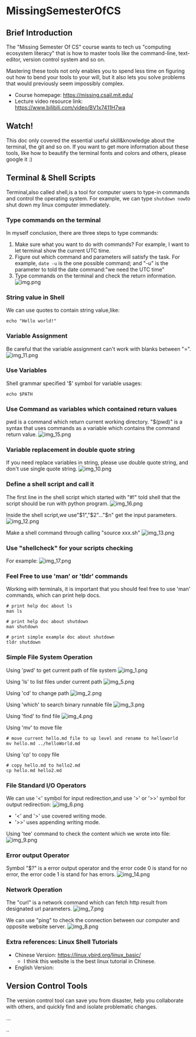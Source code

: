 # MissingSemesterOfCS

## Brief Introduction
The "Missing Semester Of CS" course wants to tech us "computing ecosystem literacy" that is how to master tools like the command-line, text-editor, version control system and so on.

Mastering these tools not only enables you to spend less time on figuring out how to bend your tools to your will, but it also lets you solve problems that would previously seem impossibly complex.

- Course homepage: https://missing.csail.mit.edu/
- Lecture video resource link: https://www.bilibili.com/video/BV1x7411H7wa

## Watch!
This doc only covered the essential useful skill&knowledge about the terminal, the git and so on. If you want to get more information about these tools, like how to beautify the terminal fonts and colors and others, please google it :)

## Terminal & Shell Scripts
Terminal,also called shell,is a tool for computer users to type-in commands and control the operating system. For example, we can type ```shutdown now```to shut down my linux computer immediately.


### Type commands on the terminal
In myself conclusion, there are three steps to type commands:
1. Make sure what you want to do with commands? For example, I want to let terminal show the current UTC time.
2. Figure out which command and parameters will satisfy the task. For example, ```date -u``` is the one possible command; and "-u" is the parameter to told the date command:"we need the UTC time"
3. Type commands on the terminal and check the return information.
![img.png](img.png)
   
### String value in Shell
We can use quotes to contain string value,like:
```shell
echo "Hello world!"
```

### Variable Assignment
Be careful that the variable assignment can't work with blanks between "=".
![img_11.png](img_11.png)

### Use Variables
Shell grammar specified '$' symbol for variable usages:
```shell
echo $PATH
```

### Use Command as variables which contained return values
pwd is a command which return current working directory. "$(pwd)" is a syntax that uses commands as a variable which contains the command return value. 
![img_15.png](img_15.png)

### Variable replacement in double quote string
If you need replace variables in string, please use double
quote string, and don't use single quote string.
![img_10.png](img_10.png)

### Define a shell script and call it
The first line in the shell script which started with "#!" told
shell that the script should be run with python program.
![img_16.png](img_16.png)

Inside the shell script,we use"$1","$2"..."$n" get the input parameters.
![img_12.png](img_12.png)

Make a shell command through calling "source xxx.sh"
![img_13.png](img_13.png)


   
### Use "shellcheck" for your scripts checking
For example:
![img_17.png](img_17.png)



### Feel Free to use 'man' or 'tldr' commands
Working with terminals, it is important that you should feel free to use 'man' commands, which can print help docs.
```shell
# print help doc about ls
man ls 

# print help doc about shutdown
man shutdown

# print simple example doc about shutdown
tldr shutdown
```


### Simple File System Operation
Using 'pwd' to get current path of file system
![img_1.png](img_1.png)

Using 'ls' to list files under current path
![img_5.png](img_5.png)

Using 'cd' to change path
![img_2.png](img_2.png)

Using 'which' to search binary runnable file
![img_3.png](img_3.png)

Using 'find' to find file
![img_4.png](img_4.png)

Using 'mv' to move file
```shell
# move current hello.md file to up level and rename to helloworld
mv hello.md ../helloWorld.md
```

Using 'cp' to copy file
```shell
# copy hello.md to hello2.md
cp hello.md hello2.md
```

### File Standard I/O Operators
We can use '<' symbol for input redirection,and use '>' or '>>' symbol for output redirection:
![img_6.png](img_6.png)

- '<' and '>' use covered writing mode.
- '>>' uses appending writing mode.

Using 'tee' command to check the content which we wrote into file:
![img_9.png](img_9.png)

### Error output Operator
Symbol "$?" is a error output operator and the error code 0 is stand for no error, the error code 1 is stand for has errors.
![img_14.png](img_14.png)

### Network Operation
The "curl" is a network command which can fetch http result from designated url parameters.
![img_7.png](img_7.png)

We can use "ping" to check the connection between our computer and opposite website server.
![img_8.png](img_8.png)
   
### Extra references: Linux Shell Tutorials
- Chinese Version: https://linux.vbird.org/linux_basic/
  - I think this website is the best linux tutorial in Chinese.
- English Version: 

## Version Control Tools

The version control tool can save you from disaster, help you collaborate with others, and quickly find and isolate problematic changes. 

...

..